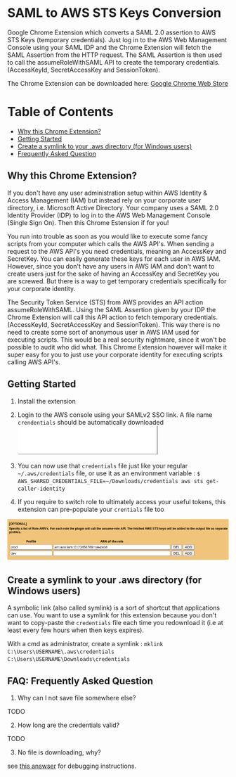 # SAML to AWS STS Keys Conversion
Google Chrome Extension which converts a SAML 2.0 assertion to AWS STS Keys (temporary credentials). Just log in to the AWS Web Management Console using your SAML IDP and the Chrome Extension will fetch the SAML Assertion from the HTTP request. The SAML Assertion is then used to call the assumeRoleWithSAML API to create the temporary credentials. (AccessKeyId, SecretAccessKey and SessionToken).

The Chrome Extension can be downloaded here:
[Google Chrome Web Store](https://chrome.google.com/webstore/detail/ekniobabpcnfjgfbphhcolcinmnbehde/)

# Table of Contents
* [Why this Chrome Extension?](#why)
* [Getting Started](#gettingstarted)
* [Create a symlink to your .aws directory (for Windows users)](#symlink)
* [Frequently Asked Question](#faq)

## <a name="why"></a>Why this Chrome Extension?
If you don't have any user administration setup within AWS Identity & Access Management (IAM) but instead rely on your corporate user directory, i.e. Microsoft Active Directory. Your company uses a SAML 2.0 Identity Provider (IDP) to log in to the AWS Web Management Console (Single Sign On). Then this Chrome Estension if for you!

You run into trouble as soon as you would like to execute some fancy scripts from your computer which calls the AWS API's. When sending a request to the AWS API's you need credentials, meaning an AccessKey and SecretKey. You can easily generate these keys for each user in AWS IAM. However, since you don't have any users in AWS IAM and don't want to create users just for the sake of having an AccessKey and SecretKey you are screwed. But there is a way to get temporary credentials specifically for your corporate identity.

The Security Token Service (STS) from AWS provides an API action assumeRoleWithSAML. Using the SAML Assertion given by your IDP the Chrome Extension will call this API action to fetch temporary credentials. (AccessKeyId, SecretAccessKey and SessionToken). This way there is no need to create some sort of anonymous user in AWS IAM used for executing scripts. This would be a real security nightmare, since it won't be possible to audit who did what. This Chrome Extension however will make it super easy for you to just use your corporate identity for executing scripts calling AWS API's.

## <a name="gettingstarted"></a>Getting Started

1. Install the extension
2. Login to the AWS console using your SAMLv2 SSO link. A file name `crendentials` should be automatically downloaded ![download illustration gif](README-download.gif)
3. You can now use that `credentials` file just like your regular `~/.aws/credentials` file, or use it as an environment variable : `$ AWS_SHARED_CREDENTIALS_FILE=~/Downloads/credentials aws sts get-caller-identity`

4. If you require to switch role to ultimately access your useful tokens, this extension can pre-populate your `crentials` file too

![AWS switch role illustration](README-switchrole.png)

## <a name="symlink"></a>Create a symlink to your .aws directory (for Windows users)

A symbolic link (also called symlink) is a sort of shortcut that applications can use. You want to use a symlink for this extension because you don't want to copy-paste the `credentials` file each time you redownload it (i.e at least every few hours when then keys expires).

With a cmd as administrator, create a symlink : `mklink C:\Users\USERNAME\.aws\credentials C:\Users\USERNAME\Downloads\credentials`

## <a name="faq"></a>FAQ: Frequently Asked Question
1. Why can I not save file somewhere else?

TODO

2. How long are the credentials valid?

TODO

3. No file is downloading, why?

see [this answser](https://github.com/prolane/samltoawsstskeys/issues/33#issuecomment-576747562) for debugging instructions.

